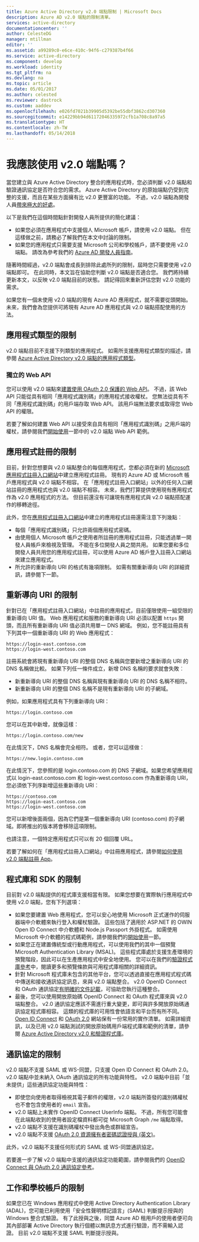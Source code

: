 ```yaml
---
title: Azure Active Directory v2.0 端點限制 | Microsoft Docs
description: Azure AD v2.0 端點的限制清單。
services: active-directory
documentationcenter: ''
author: CelesteDG
manager: mtillman
editor: ''
ms.assetid: a99289c0-e6ce-410c-94f6-c279387b4f66
ms.service: active-directory
ms.component: develop
ms.workload: identity
ms.tgt_pltfrm: na
ms.devlang: na
ms.topic: article
ms.date: 05/01/2017
ms.author: celested
ms.reviewer: dastrock
ms.custom: aaddev
ms.openlocfilehash: e026fd7021b39905d5392be55dbf3862cd307360
ms.sourcegitcommit: e14229bb94d61172046335972cfb1a708c8a97a5
ms.translationtype: HT
ms.contentlocale: zh-TW
ms.lasthandoff: 05/14/2018
---
```

# <a name="should-i-use-the-v20-endpoint"></a>我應該使用 v2.0 端點嗎？
當您建立與 Azure Active Directory 整合的應用程式時，您必須判斷 v2.0 端點和驗證通訊協定是否符合您的需求。 Azure Active Directory 的原始端點仍受到完整的支援，而且在某些方面擁有比 v2.0 更豐富的功能。 不過，v2.0 端點為開發人員[帶來極大的好處](active-directory-v2-compare.md)。

以下是我們在這個時間點針對開發人員所提供的簡化建議：

* 如果您必須在應用程式中支援個人 Microsoft 帳戶，請使用 v2.0 端點。 但在這樣做之前，請務必了解我們在本文中討論的限制。
* 如果您的應用程式只需要支援 Microsoft 公司和學校帳戶，請不要使用 v2.0 端點。 請改為參考我們的 [Azure AD 開發人員指南](active-directory-developers-guide.md)。

隨著時間經過，v2.0 端點會成長到排除此處所列的限制，屆時您只需要使用 v2.0 端點即可。 在此同時，本文旨在協助您判斷 v2.0 端點是否適合您。 我們將持續更新本文，以反映 v2.0 端點目前的狀態。 請記得回來重新評估您對 v2.0 功能的需求。

如果您有一個未使用 v2.0 端點的現有 Azure AD 應用程式，就不需要從頭開始。 未來，我們會為您提供可將現有 Azure AD 應用程式與 v2.0 端點搭配使用的方法。

## <a name="restrictions-on-app-types"></a>應用程式類型的限制
v2.0 端點目前不支援下列類型的應用程式。 如需所支援應用程式類型的描述，請參閱 [Azure Active Directory v2.0 端點的應用程式類型](active-directory-v2-flows.md)。

### <a name="standalone-web-apis"></a>獨立的 Web API
您可以使用 v2.0 端點來[建置使用 OAuth 2.0 保護的 Web API](active-directory-v2-flows.md#web-apis)。 不過，該 Web API 只能從具有相同「應用程式識別碼」的應用程式接收權杖。 您無法從具有不同「應用程式識別碼」的用戶端存取 Web API。 該用戶端無法要求或取得您 Web API 的權限。

若要了解如何建置 Web API 以接受來自具有相同「應用程式識別碼」之用戶端的權杖，請參閱我們[開始使用](active-directory-appmodel-v2-overview.md#getting-started)一節中的 v2.0 端點 Web API 範例。

## <a name="restrictions-on-app-registrations"></a>應用程式註冊的限制
目前，針對您想要與 v2.0 端點整合的每個應用程式，您都必須在新的 [Microsoft 應用程式註冊入口網站](https://apps.dev.microsoft.com/?referrer=https://azure.microsoft.com/documentation/articles&deeplink=/appList)中建立應用程式註冊。 現有的 Azure AD 或 Microsoft 帳戶應用程式與 v2.0 端點不相容。 在「應用程式註冊入口網站」以外的任何入口網站註冊的應用程式也與 v2.0 端點不相容。 未來，我們打算提供使用現有應用程式作為 v2.0 應用程式的方法。 但目前還沒有可讓現有應用程式與 v2.0 端點搭配運作的移轉途徑。

此外，您在[應用程式註冊入口網站](https://apps.dev.microsoft.com/?referrer=https://azure.microsoft.com/documentation/articles&deeplink=/appList)中建立的應用程式註冊還需注意下列幾點︰

* 每個「應用程式識別碼」只允許兩個應用程式密碼。
* 由使用個人 Microsoft 帳戶之使用者所註冊的應用程式註冊，只能透過單一開發人員帳戶來檢視及管理。 不能在多位開發人員之間共用。 如果您要和多位開發人員共用您的應用程式註冊，可以使用 Azure AD 帳戶登入註冊入口網站來建立應用程式。
* 所允許的重新導向 URI 的格式有幾項限制。 如需有關重新導向 URI 的詳細資訊，請參閱下一節。

## <a name="restrictions-on-redirect-uris"></a>重新導向 URI 的限制
針對已在「應用程式註冊入口網站」中註冊的應用程式，目前僅限使用一組受限的重新導向 URI 值。 Web 應用程式和服務的重新導向 URI 必須以配置 `https` 開頭，而且所有重新導向 URI 值必須共用單一 DNS 網域。 例如，您不能註冊具有下列其中一個重新導向 URI 的 Web 應用程式：

`https://login-east.contoso.com`  
`https://login-west.contoso.com`

註冊系統會將現有重新導向 URI 的整個 DNS 名稱與您要新增之重新導向 URI 的 DNS 名稱做比較。 如果下列任一條件成立，新增 DNS 名稱的要求就會失敗︰  

* 新重新導向 URI 的整個 DNS 名稱與現有重新導向 URI 的 DNS 名稱不相符。
* 新重新導向 URI 的整個 DNS 名稱不是現有重新導向 URI 的子網域。

例如，如果應用程式具有下列重新導向 URI：

`https://login.contoso.com`

您可以在其中新增，就像這樣：

`https://login.contoso.com/new`

在此情況下，DNS 名稱會完全相符。 或者，您可以這樣做：

`https://new.login.contoso.com`

在此情況下，您參照的是 login.contoso.com 的 DNS 子網域。如果您希望應用程式以 login-east.contoso.com 和 login-west.contoso.com 作為重新導向 URI，您必須依下列序新增這些重新導向 URI︰

`https://contoso.com`  
`https://login-east.contoso.com`  
`https://login-west.contoso.com`  

您可以新增後面兩個，因為它們是第一個重新導向 URI (contoso.com) 的子網域。即將推出的版本將會移除這項限制。

也請注意，一個特定應用程式只可以有 20 個回覆 URL。

若要了解如何在「應用程式註冊入口網站」中註冊應用程式，請參閱[如何使用 v2.0 端點註冊 App](active-directory-v2-app-registration.md)。

## <a name="restrictions-on-libraries-and-sdks"></a>程式庫和 SDK 的限制
目前對 v2.0 端點提供的程式庫支援相當有限。 如果您想要在實際執行應用程式中使用 v2.0 端點，您有下列選項：

* 如果您要建置 Web 應用程式，您可以安心地使用 Microsoft 正式運作的伺服器端中介軟體來執行登入和權杖驗證。 這些包括了適用於 ASP.NET 的 OWIN Open ID Connect 中介軟體和 Node.js Passport 外掛程式。 如需使用 Microsoft 中介軟體的程式碼範例，請參閱我們的[開始使用](active-directory-appmodel-v2-overview.md#getting-started)一節。
* 如果您正在建置傳統型或行動應用程式，可以使用我們的其中一個預覽 Microsoft Authentication Library (MSAL)。 這些程式庫處於支援生產環境的預覽階段，因此可以在生產應用程式中安全地使用。 您可以在我們的[驗證程式庫參考](active-directory-v2-libraries.md)中，閱讀更多和預覽條款與可用程式庫相關的詳細資訊。
* 針對 Microsoft 程式庫未包含的其他平台，您可以透過直接在應用程式程式碼中傳送和接收通訊協定訊息，來與 v2.0 端點整合。 v2.0 OpenID Connect 和 OAuth 通訊協定[有明確的文件記載](active-directory-v2-protocols.md)，可協助您執行這種整合。
* 最後，您可以使用開放原始碼 OpenID Connect 和 OAuth 程式庫來與 v2.0 端點整合。 v2.0 通訊協定應該不需進行重大變更，即可與許多開放原始碼通訊協定程式庫相容。 這類的程式庫的可用性會依語言和平台而有所不同。 [Open ID Connect](http://openid.net/connect/) 和 [OAuth 2.0](http://oauth.net/2/) 網站保有一份常用的實作清單。 如需詳細資訊，以及已用 v2.0 端點測試的開放原始碼用戶端程式庫和範例的清單，請參閱 [Azure Active Directory v2.0 和驗證程式庫](active-directory-v2-libraries.md)。

## <a name="restrictions-on-protocols"></a>通訊協定的限制
v2.0 端點不支援 SAML 或 WS-同盟，只支援 Open ID Connect 和 OAuth 2.0。 v2.0 端點中並未納入 OAuth 通訊協定的所有功能與特性。 v2.0 端點中目前「並未提供」這些通訊協定功能與特性：

* 即使您向使用者取得檢視其電子郵件的權限，v2.0 端點所簽發的識別碼權杖也不會包含使用者的 `email` 宣告。
* v2.0 端點上未實作 OpenID Connect UserInfo 端點。 不過，所有您可能會在此端點收到的使用者設定檔資料都可從 Microsoft Graph `/me` 端點取得。
* v2.0 端點不支援在識別碼權杖中發出角色或群組宣告。
* v2.0 端點不支援 [OAuth 2.0 資源擁有者密碼認證授與 (英文)](https://tools.ietf.org/html/rfc6749#section-4.3)。

此外，v2.0 端點不支援任何形式的 SAML 或 WS-同盟通訊協定。

若要進一步了解 v2.0 端點中支援的通訊協定功能範圍，請參閱我們的 [OpenID Connect 與 OAuth 2.0 通訊協定參考](active-directory-v2-protocols.md)。

## <a name="restrictions-for-work-and-school-accounts"></a>工作和學校帳戶的限制
如果您已在 Windows 應用程式中使用 Active Directory Authentication Library (ADAL)，您可能已利用使用「安全性聲明標記語言」(SAML) 判斷提示授與的 Windows 整合式驗證。 有了此授與之後，同盟 Azure AD 租用戶的使用者便可向其內部部署 Active Directory 執行個體以無訊息方式進行驗證，而不需輸入認證。 目前 v2.0 端點不支援 SAML 判斷提示授與。
